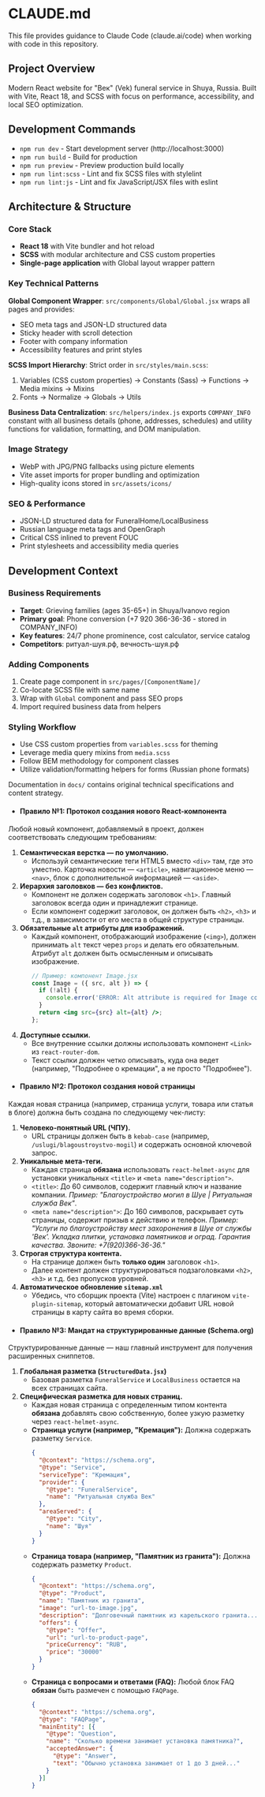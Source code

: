 # CLAUDE.md

This file provides guidance to Claude Code (claude.ai/code) when working with code in this repository.

## Project Overview

Modern React website for "Век" (Vek) funeral service in Shuya, Russia. Built with Vite, React 18, and SCSS with focus on performance, accessibility, and local SEO optimization.

## Development Commands

- `npm run dev` - Start development server (http://localhost:3000)
- `npm run build` - Build for production
- `npm run preview` - Preview production build locally
- `npm run lint:scss` - Lint and fix SCSS files with stylelint
- `npm run lint:js` - Lint and fix JavaScript/JSX files with eslint

## Architecture & Structure

### Core Stack
- **React 18** with Vite bundler and hot reload
- **SCSS** with modular architecture and CSS custom properties
- **Single-page application** with Global layout wrapper pattern

### Key Technical Patterns

**Global Component Wrapper**: `src/components/Global/Global.jsx` wraps all pages and provides:
- SEO meta tags and JSON-LD structured data
- Sticky header with scroll detection
- Footer with company information
- Accessibility features and print styles

**SCSS Import Hierarchy**: Strict order in `src/styles/main.scss`:
1. Variables (CSS custom properties) → Constants (Sass) → Functions → Media mixins → Mixins
2. Fonts → Normalize → Globals → Utils

**Business Data Centralization**: `src/helpers/index.js` exports `COMPANY_INFO` constant with all business details (phone, addresses, schedules) and utility functions for validation, formatting, and DOM manipulation.

### Image Strategy
- WebP with JPG/PNG fallbacks using picture elements
- Vite asset imports for proper bundling and optimization
- High-quality icons stored in `src/assets/icons/`

### SEO & Performance
- JSON-LD structured data for FuneralHome/LocalBusiness
- Russian language meta tags and OpenGraph
- Critical CSS inlined to prevent FOUC
- Print stylesheets and accessibility media queries

## Development Context

### Business Requirements
- **Target**: Grieving families (ages 35-65+) in Shuya/Ivanovo region
- **Primary goal**: Phone conversion (+7 920 366-36-36 - stored in COMPANY_INFO)
- **Key features**: 24/7 phone prominence, cost calculator, service catalog
- **Competitors**: ритуал-шуя.рф, вечность-шуя.рф

### Adding Components
1. Create page component in `src/pages/[ComponentName]/`
2. Co-locate SCSS file with same name
3. Wrap with `Global` component and pass SEO props
4. Import required business data from helpers

### Styling Workflow
- Use CSS custom properties from `variables.scss` for theming
- Leverage media query mixins from `media.scss` 
- Follow BEM methodology for component classes
- Utilize validation/formatting helpers for forms (Russian phone formats)

Documentation in `docs/` contains original technical specifications and content strategy.
- #### **Правило №1: Протокол создания нового React-компонента**

Любой новый компонент, добавляемый в проект, должен соответствовать следующим требованиям:

1.  **Семантическая верстка — по умолчанию.**
      * Используй семантические теги HTML5 вместо `<div>` там, где это уместно. Карточка новости — `<article>`, навигационное меню — `<nav>`, блок с дополнительной информацией — `<aside>`.
2.  **Иерархия заголовков — без конфликтов.**
      * Компонент не должен содержать заголовок `<h1>`. Главный заголовок всегда один и принадлежит странице.
      * Если компонент содержит заголовок, он должен быть `<h2>`, `<h3>` и т.д., в зависимости от его места в общей структуре страницы.
3.  **Обязательные `alt` атрибуты для изображений.**
      * Каждый компонент, отображающий изображение (`<img>`), должен принимать `alt` текст через `props` и делать его обязательным. Атрибут `alt` должен быть осмысленным и описывать изображение.
        ```jsx
        // Пример: компонент Image.jsx
        const Image = ({ src, alt }) => {
          if (!alt) {
            console.error('ERROR: Alt attribute is required for Image component!');
          }
          return <img src={src} alt={alt} />;
        };
        ```
4.  **Доступные ссылки.**
      * Все внутренние ссылки должны использовать компонент `<Link>` из `react-router-dom`.
      * Текст ссылки должен четко описывать, куда она ведет (например, "Подробнее о кремации", а не просто "Подробнее").
- #### **Правило №2: Протокол создания новой страницы**

Каждая новая страница (например, страница услуги, товара или статья в блоге) должна быть создана по следующему чек-листу:

1.  **Человеко-понятный URL (ЧПУ).**
      * URL страницы должен быть в `kebab-case` (например, `/uslugi/blagoustroystvo-mogil`) и содержать основной ключевой запрос.
2.  **Уникальные мета-теги.**
      * Каждая страница **обязана** использовать `react-helmet-async` для установки уникальных `<title>` и `<meta name="description">`.
      * `<title>`: До 60 символов, содержит главный ключ и название компании. *Пример: "Благоустройство могил в Шуе | Ритуальная служба Век"*.
      * `<meta name="description">`: До 160 символов, раскрывает суть страницы, содержит призыв к действию и телефон. *Пример: "Услуги по благоустройству мест захоронения в Шуе от службы 'Век'. Укладка плитки, установка памятников и оград. Гарантия качества. Звоните: +7(920)366-36-36."*
3.  **Строгая структура контента.**
      * На странице должен быть **только один** заголовок `<h1>`.
      * Далее контент должен структурироваться подзаголовками `<h2>`, `<h3>` и т.д. без пропусков уровней.
4.  **Автоматическое обновление `sitemap.xml`**
      * Убедись, что сборщик проекта (Vite) настроен с плагином `vite-plugin-sitemap`, который автоматически добавит URL новой страницы в карту сайта во время сборки.
- #### **Правило №3: Мандат на структурированные данные (Schema.org)**

Структурированные данные — наш главный инструмент для получения расширенных сниппетов.

1.  **Глобальная разметка (`StructuredData.jsx`)**
      * Базовая разметка `FuneralService` и `LocalBusiness` остается на всех страницах сайта.
2.  **Специфическая разметка для новых страниц.**
      * Каждая новая страница с определенным типом контента **обязана** добавлять свою собственную, более узкую разметку через `react-helmet-async`.
      * **Страница услуги (например, "Кремация"):** Должна содержать разметку `Service`.
        ```json
        {
          "@context": "https://schema.org",
          "@type": "Service",
          "serviceType": "Кремация",
          "provider": {
            "@type": "FuneralService",
            "name": "Ритуальная служба Век"
          },
          "areaServed": {
            "@type": "City",
            "name": "Шуя"
          }
        }
        ```
      * **Страница товара (например, "Памятник из гранита"):** Должна содержать разметку `Product`.
        ```json
        {
          "@context": "https://schema.org",
          "@type": "Product",
          "name": "Памятник из гранита",
          "image": "url-to-image.jpg",
          "description": "Долговечный памятник из карельского гранита...",
          "offers": {
            "@type": "Offer",
            "url": "url-to-product-page",
            "priceCurrency": "RUB",
            "price": "30000"
          }
        }
        ```
      * **Страница с вопросами и ответами (FAQ):** Любой блок FAQ **обязан** быть размечен с помощью `FAQPage`.
        ```json
        {
          "@context": "https://schema.org",
          "@type": "FAQPage",
          "mainEntity": [{
            "@type": "Question",
            "name": "Сколько времени занимает установка памятника?",
            "acceptedAnswer": {
              "@type": "Answer",
              "text": "Обычно установка занимает от 1 до 3 дней..."
            }
          }]
        }
        ```